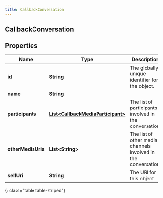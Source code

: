 ```yaml
---
title: CallbackConversation
---
```


## CallbackConversation

## Properties

| Name               | Type                                                                                         | Description                                                    | Notes      |
| ------------------ | -------------------------------------------------------------------------------------------- | -------------------------------------------------------------- | ---------- |
| **id**             | <!----><!---->**String**<!---->                                                              | The globally unique identifier for the object.                 | [optional] |
| **name**           | <!----><!---->**String**<!---->                                                              |                                                                | [optional] |
| **participants**   | <!----><!---->[**List&lt;CallbackMediaParticipant&gt;**](CallbackMediaParticipant.md)<!----> | The list of participants involved in the conversation.         | [optional] |
| **otherMediaUris** | <!----><!---->**List&lt;String&gt;**<!---->                                                  | The list of other media channels involved in the conversation. | [optional] |
| **selfUri**        | <!----><!---->**String**<!---->                                                              | The URI for this object                                        | [optional] |

{: class="table table-striped"}

